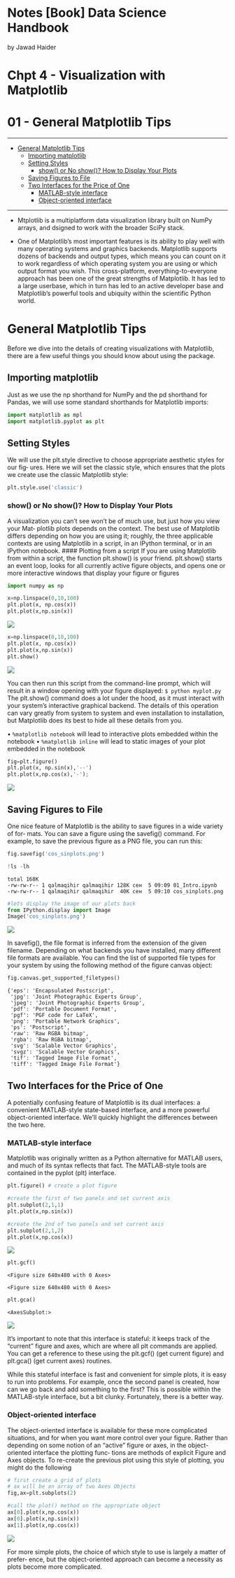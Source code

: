 Notes \[Book\] Data Science Handbook
================
by Jawad Haider
# **Chpt 4 - Visualization with Matplotlib**

# 01 - General Matplotlib Tips
------------------------------------------------------------------------
- <a href="#general-matplotlib-tips"
  id="toc-general-matplotlib-tips">General Matplotlib Tips</a>
  - <a href="#importing-matplotlib" id="toc-importing-matplotlib">Importing
    matplotlib</a>
  - <a href="#setting-styles" id="toc-setting-styles">Setting Styles</a>
    - <a href="#show-or-no-show-how-to-display-your-plots"
      id="toc-show-or-no-show-how-to-display-your-plots">show() or No show()?
      How to Display Your Plots</a>
  - <a href="#saving-figures-to-file" id="toc-saving-figures-to-file">Saving
    Figures to File</a>
  - <a href="#two-interfaces-for-the-price-of-one"
    id="toc-two-interfaces-for-the-price-of-one">Two Interfaces for the
    Price of One</a>
    - <a href="#matlab-style-interface"
      id="toc-matlab-style-interface">MATLAB-style interface</a>
    - <a href="#object-oriented-interface"
      id="toc-object-oriented-interface">Object-oriented interface</a>

------------------------------------------------------------------------

- Mtplotlib is a multiplatform data visualization library built on NumPy
  arrays, and dsigned to work with the broader SciPy stack.

- One of Matplotlib’s most important features is its ability to play
  well with many operating systems and graphics backends. Matplotlib
  supports dozens of backends and output types, which means you can
  count on it to work regardless of which operating system you are using
  or which output format you wish. This cross-platform,
  everything-to-everyone approach has been one of the great strengths of
  Matplotlib. It has led to a large userbase, which in turn has led to
  an active developer base and Matplotlib’s powerful tools and ubiquity
  within the scientific Python world.

# General Matplotlib Tips

Before we dive into the details of creating visualizations with
Matplotlib, there are a few useful things you should know about using
the package.

## Importing matplotlib

Just as we use the np shorthand for NumPy and the pd shorthand for
Pandas, we will use some standard shorthands for Matplotlib imports:

``` python
import matplotlib as mpl
import matplotlib.pyplot as plt
```

## Setting Styles

We will use the plt.style directive to choose appropriate aesthetic
styles for our fig‐ ures. Here we will set the classic style, which
ensures that the plots we create use the classic Matplotlib style:

``` python
plt.style.use('classic')
```

### show() or No show()? How to Display Your Plots

A visualization you can’t see won’t be of much use, but just how you
view your Mat‐ plotlib plots depends on the context. The best use of
Matplotlib differs depending on how you are using it; roughly, the three
applicable contexts are using Matplotlib in a script, in an IPython
terminal, or in an IPython notebook. \#### Plotting from a script If you
are using Matplotlib from within a script, the function plt.show() is
your friend. plt.show() starts an event loop, looks for all currently
active figure objects, and opens one or more interactive windows that
display your figure or figures

``` python
import numpy as np

x=np.linspace(0,10,100)
plt.plot(x, np.cos(x))
plt.plot(x,np.sin(x))
```

![](01general%20Matplotlib%20tips_files/figure-gfm/cell-4-output-1.png)

``` python
x=np.linspace(0,10,100)
plt.plot(x, np.cos(x))
plt.plot(x,np.sin(x))
plt.show()
```

![](01general%20Matplotlib%20tips_files/figure-gfm/cell-5-output-1.png)

You can then run this script from the command-line prompt, which will
result in a window opening with your figure displayed:
`$ python myplot.py` The plt.show() command does a lot under the hood,
as it must interact with your system’s interactive graphical backend.
The details of this operation can vary greatly from system to system and
even installation to installation, but Matplotlib does its best to hide
all these details from you.

• `%matplotlib notebook` will lead to interactive plots embedded within
the notebook • `%matplotlib inline` will lead to static images of your
plot embedded in the notebook

``` python
fig=plt.figure()
plt.plot(x, np.sin(x),'--')
plt.plot(x,np.cos(x),'-');
```

![](01general%20Matplotlib%20tips_files/figure-gfm/cell-6-output-1.png)

## Saving Figures to File

One nice feature of Matplotlib is the ability to save figures in a wide
variety of for‐ mats. You can save a figure using the savefig() command.
For example, to save the previous figure as a PNG file, you can run
this:

``` python
fig.savefig('cos_sinplots.png')
```

``` python
!ls -lh
```

    total 168K
    -rw-rw-r-- 1 qalmaqihir qalmaqihir 128K сен  5 09:09 01_Intro.ipynb
    -rw-rw-r-- 1 qalmaqihir qalmaqihir  40K сен  5 09:10 cos_sinplots.png

``` python
#lets display the image of our plots back
from IPython.display import Image
Image('cos_sinplots.png')
```

![](01general%20Matplotlib%20tips_files/figure-gfm/cell-9-output-1.png)

In savefig(), the file format is inferred from the extension of the
given filename. Depending on what backends you have installed, many
different file formats are available. You can find the list of supported
file types for your system by using the following method of the figure
canvas object:

``` python
fig.canvas.get_supported_filetypes()
```

    {'eps': 'Encapsulated Postscript',
     'jpg': 'Joint Photographic Experts Group',
     'jpeg': 'Joint Photographic Experts Group',
     'pdf': 'Portable Document Format',
     'pgf': 'PGF code for LaTeX',
     'png': 'Portable Network Graphics',
     'ps': 'Postscript',
     'raw': 'Raw RGBA bitmap',
     'rgba': 'Raw RGBA bitmap',
     'svg': 'Scalable Vector Graphics',
     'svgz': 'Scalable Vector Graphics',
     'tif': 'Tagged Image File Format',
     'tiff': 'Tagged Image File Format'}

## Two Interfaces for the Price of One

A potentially confusing feature of Matplotlib is its dual interfaces: a
convenient MATLAB-style state-based interface, and a more powerful
object-oriented interface. We’ll quickly highlight the differences
between the two here.

### MATLAB-style interface

Matplotlib was originally written as a Python alternative for MATLAB
users, and much of its syntax reflects that fact. The MATLAB-style tools
are contained in the pyplot (plt) interface.

``` python
plt.figure() # create a plot figure

#create the first of two panels and set current axis
plt.subplot(2,1,1)
plt.plot(x,np.sin(x))

#create the 2nd of two panels and set current axis
plt.subplot(2,1,2)
plt.plot(x,np.cos(x))
```

![](01general%20Matplotlib%20tips_files/figure-gfm/cell-11-output-1.png)

``` python
plt.gcf()
```

    <Figure size 640x480 with 0 Axes>

    <Figure size 640x480 with 0 Axes>

``` python
plt.gca()
```

    <AxesSubplot:>

![](01general%20Matplotlib%20tips_files/figure-gfm/cell-13-output-2.png)

It’s important to note that this interface is stateful: it keeps track
of the “current” figure and axes, which are where all plt commands are
applied. You can get a reference to these using the plt.gcf() (get
current figure) and plt.gca() (get current axes) routines.

While this stateful interface is fast and convenient for simple plots,
it is easy to run into problems. For example, once the second panel is
created, how can we go back and add something to the first? This is
possible within the MATLAB-style interface, but a bit clunky.
Fortunately, there is a better way.

### Object-oriented interface

The object-oriented interface is available for these more complicated
situations, and for when you want more control over your figure. Rather
than depending on some notion of an “active” figure or axes, in the
object-oriented interface the plotting func‐ tions are methods of
explicit Figure and Axes objects. To re-create the previous plot using
this style of plotting, you might do the following

``` python
# first create a grid of plots
# ax will be an array of two Axes Objects
fig,ax=plt.subplots(2)

#call the plot() method on the appropriate object
ax[0].plot(x,np.cos(x))
ax[0].plot(x,np.sin(x))
ax[1].plot(x,np.cos(x))
```

![](01general%20Matplotlib%20tips_files/figure-gfm/cell-14-output-1.png)

For more simple plots, the choice of which style to use is largely a
matter of prefer‐ ence, but the object-oriented approach can become a
necessity as plots become more complicated.
